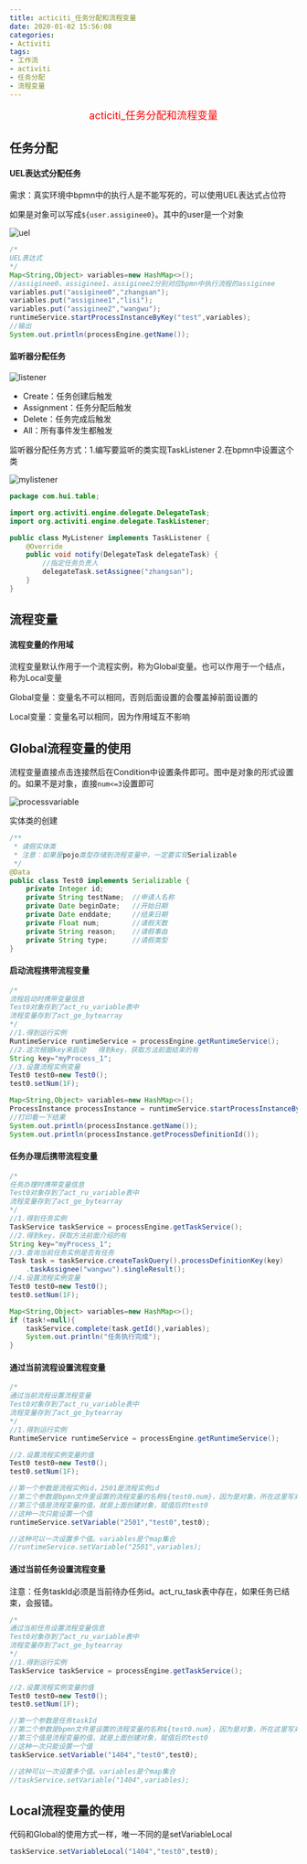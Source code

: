 ```yaml
---
title: acticiti_任务分配和流程变量
date: 2020-01-02 15:56:08
categories:
- Activiti
tags:
- 工作流
- activiti
- 任务分配
- 流程变量
---
```


<center><font size=4 color="red">acticiti_任务分配和流程变量</font></center>

<!--more-->

## 任务分配

#### UEL表达式分配任务

需求：真实环境中bpmn中的执行人是不能写死的，可以使用UEL表达式占位符

如果是对象可以写成`${user.assiginee0}`。其中的user是一个对象

![uel](uel.jpg)

```java
/*
UEL表达式
*/
Map<String,Object> variables=new HashMap<>();
//assiginee0、assiginee1、assiginee2分别对应bpmn中执行流程的assiginee
variables.put("assiginee0","zhangsan");
variables.put("assiginee1","lisi");
variables.put("assiginee2","wangwu");
runtimeService.startProcessInstanceByKey("test",variables);
//输出
System.out.println(processEngine.getName());
```

#### 监听器分配任务

![listener](listener.jpg)

* Create：任务创建后触发
* Assignment：任务分配后触发
* Delete：任务完成后触发
* All：所有事件发生都触发

监听器分配任务方式：1.编写要监听的类实现TaskListener  2.在bpmn中设置这个类

![mylistener](mylistener.jpg)

```java
package com.hui.table;

import org.activiti.engine.delegate.DelegateTask;
import org.activiti.engine.delegate.TaskListener;

public class MyListener implements TaskListener {
    @Override
    public void notify(DelegateTask delegateTask) {
        //指定任务负责人
        delegateTask.setAssignee("zhangsan");
    }
}
```

## 流程变量

#### 流程变量的作用域

流程变量默认作用于一个流程实例，称为Global变量。也可以作用于一个结点，称为Local变量

Global变量：变量名不可以相同，否则后面设置的会覆盖掉前面设置的

Local变量：变量名可以相同，因为作用域互不影响

## Global流程变量的使用

流程变量直接点击连接然后在Condition中设置条件即可。图中是对象的形式设置的。如果不是对象，直接`num<=3`设置即可

![processvariable](processvariable.jpg)

实体类的创建

```java
/**
 * 请假实体类
 * 注意：如果是pojo类型存储到流程变量中，一定要实现Serializable
 */
@Data
public class Test0 implements Serializable {
    private Integer id;
    private String testName;  //申请人名称
    private Date beginDate;   //开始日期
    private Date enddate;     //结束日期
    private Float num;        //请假天数
    private String reason;    //请假事由
    private String type;      //请假类型
}
```

#### 启动流程携带流程变量

```java
/*
流程启动时携带变量信息
Test0对象存到了act_ru_variable表中
流程变量存到了act_ge_bytearray
*/
//1.得到运行实例
RuntimeService runtimeService = processEngine.getRuntimeService();
//2.这次根据key来启动   得到key，获取方法前面结束的有
String key="myProcess_1";
//3.设置流程实例变量
Test0 test0=new Test0();
test0.setNum(1F);

Map<String,Object> variables=new HashMap<>();
ProcessInstance processInstance = runtimeService.startProcessInstanceByKey(key, variables);
//打印看一下结果
System.out.println(processInstance.getName());
System.out.println(processInstance.getProcessDefinitionId());
```

#### 任务办理后携带流程变量

```java
/*
任务办理时携带变量信息
Test0对象存到了act_ru_variable表中
流程变量存到了act_ge_bytearray
*/
//1.得到任务实例
TaskService taskService = processEngine.getTaskService();
//2.得到key，获取方法前面介绍的有
String key="myProcess_1";
//3.查询当前任务实例是否有任务
Task task = taskService.createTaskQuery().processDefinitionKey(key)
    .taskAssignee("wangwu").singleResult();
//4.设置流程实例变量
Test0 test0=new Test0();
test0.setNum(1F);

Map<String,Object> variables=new HashMap<>();
if (task!=null){
    taskService.complete(task.getId(),variables);
    System.out.println("任务执行完成");
}
```

#### 通过当前流程设置流程变量

```java
/*
通过当前流程设置流程变量
Test0对象存到了act_ru_variable表中
流程变量存到了act_ge_bytearray
*/
//1.得到运行实例
RuntimeService runtimeService = processEngine.getRuntimeService();

//2.设置流程实例变量的值
Test0 test0=new Test0();
test0.setNum(1F);

//第一个参数是流程实例id，2501是流程实例id
//第二个参数是bpmn文件里设置的流程变量的名称${test0.num}，因为是对象，所在这里写对象的名称
//第三个值是流程变量的值，就是上面创建对象，赋值后的test0
//这种一次只能设置一个值
runtimeService.setVariable("2501","test0",test0);

//这种可以一次设置多个值。variables是个map集合
//runtimeService.setVariable("2501",variables);
```

#### 通过当前任务设置流程变量

注意：任务taskId必须是当前待办任务id。act_ru_task表中存在，如果任务已结束，会报错。

```java
/*
通过当前任务设置流程变量信息
Test0对象存到了act_ru_variable表中
流程变量存到了act_ge_bytearray
*/
//1.得到运行实例
TaskService taskService = processEngine.getTaskService();

//2.设置流程实例变量的值
Test0 test0=new Test0();
test0.setNum(1F);

//第一个参数是任务taskId
//第二个参数是bpmn文件里设置的流程变量的名称${test0.num}，因为是对象，所在这里写对象的名称
//第三个值是流程变量的值，就是上面创建对象，赋值后的test0
//这种一次只能设置一个值
taskService.setVariable("1404","test0",test0);

//这种可以一次设置多个值。variables是个map集合
//taskService.setVariable("1404",variables);
```

## Local流程变量的使用

代码和Global的使用方式一样，唯一不同的是setVariableLocal

```java
taskService.setVariableLocal("1404","test0",test0);
```
